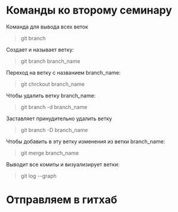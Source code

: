 # Команды ко второму семинару

Команда для вывода всех веток
> git branch

Создает и называет ветку:
> git branch branch_name

Переход на ветку с названием branch_name:
> git chrckout branch_name

Чтобы удалить ветку branch_name:
> git branch -d branch_name

Заставляет принудительно удалить ветку
> git branch -D branch_name

Чтобы добавить в эту ветку изменения из ветки branch_name:
> git merge branch_name

Выводит все комиты и визуализирует ветки:
> git log --graph

# Отправляем в гитхаб
